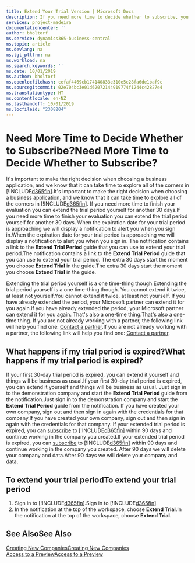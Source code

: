 ```yaml
---
title: Extend Your Trial Version | Microsoft Docs
description: If you need more time to decide whether to subscribe, you can extend your trial version.
services: project-madeira
documentationcenter: ''
author: bholtorf
ms.service: dynamics365-business-central
ms.topic: article
ms.devlang: na
ms.tgt_pltfrm: na
ms.workload: na
ms.search.keywords: ''
ms.date: 10/01/2019
ms.author: bholtorf
ms.openlocfilehash: cefaf4469cb174140833e310e5c28fa6de1baf9c
ms.sourcegitcommit: 02e704bc3e01d62072144919774f1244c42827e4
ms.translationtype: HT
ms.contentlocale: en-NZ
ms.lasthandoff: 10/01/2019
ms.locfileid: "2308204"
---
```

# <a name="need-more-time-to-decide-whether-to-subscribe"></a><span data-ttu-id="6ce94-103">Need More Time to Decide Whether to Subscribe?</span><span class="sxs-lookup"><span data-stu-id="6ce94-103">Need More Time to Decide Whether to Subscribe?</span></span>
<span data-ttu-id="6ce94-104">It's important to make the right decision when choosing a business application, and we know that it can take time to explore all of the corners in [!INCLUDE[d365fin](includes/d365fin_md.md)].</span><span class="sxs-lookup"><span data-stu-id="6ce94-104">It's important to make the right decision when choosing a business application, and we know that it can take time to explore all of the corners in [!INCLUDE[d365fin](includes/d365fin_md.md)].</span></span> <span data-ttu-id="6ce94-105">If you need more time to finish your evaluation you can extend the trial period yourself for another 30 days.</span><span class="sxs-lookup"><span data-stu-id="6ce94-105">If you need more time to finish your evaluation you can extend the trial period yourself for another 30 days.</span></span> <span data-ttu-id="6ce94-106">When the expiration date for your trial period is approaching we will display a notification to alert you when you sign in.</span><span class="sxs-lookup"><span data-stu-id="6ce94-106">When the expiration date for your trial period is approaching we will display a notification to alert you when you sign in.</span></span> <span data-ttu-id="6ce94-107">The notification contains a link to the **Extend Trial Period** guide that you can use to extend your trial period.</span><span class="sxs-lookup"><span data-stu-id="6ce94-107">The notification contains a link to the **Extend Trial Period** guide that you can use to extend your trial period.</span></span> <span data-ttu-id="6ce94-108">The extra 30 days start the moment you choose **Extend Trial** in the guide.</span><span class="sxs-lookup"><span data-stu-id="6ce94-108">The extra 30 days start the moment you choose **Extend Trial** in the guide.</span></span>

<span data-ttu-id="6ce94-109">Extending the trial period yourself is a one time-thing though.</span><span class="sxs-lookup"><span data-stu-id="6ce94-109">Extending the trial period yourself is a one time-thing though.</span></span> <span data-ttu-id="6ce94-110">You cannot extend it twice, at least not yourself.</span><span class="sxs-lookup"><span data-stu-id="6ce94-110">You cannot extend it twice, at least not yourself.</span></span> <span data-ttu-id="6ce94-111">If you have already extended the period, your Microsoft partner can extend it for you again.</span><span class="sxs-lookup"><span data-stu-id="6ce94-111">If you have already extended the period, your Microsoft partner can extend it for you again.</span></span> <span data-ttu-id="6ce94-112">That's also a one-time thing.</span><span class="sxs-lookup"><span data-stu-id="6ce94-112">That's also a one-time thing.</span></span> <span data-ttu-id="6ce94-113">If you are not already working with a partner, the following link will help you find one: [Contact a partner](https://go.microsoft.com/fwlink/?linkid=2038439).</span><span class="sxs-lookup"><span data-stu-id="6ce94-113">If you are not already working with a partner, the following link will help you find one: [Contact a partner](https://go.microsoft.com/fwlink/?linkid=2038439).</span></span>

## <a name="what-happens-if-my-trial-period-is-expired"></a><span data-ttu-id="6ce94-114">What happens if my trial period is expired?</span><span class="sxs-lookup"><span data-stu-id="6ce94-114">What happens if my trial period is expired?</span></span>
<span data-ttu-id="6ce94-115">If your first 30-day trial period is expired, you can extend it yourself and things will be business as usual.</span><span class="sxs-lookup"><span data-stu-id="6ce94-115">If your first 30-day trial period is expired, you can extend it yourself and things will be business as usual.</span></span> <span data-ttu-id="6ce94-116">Just sign in to the demonstration company and start the **Extend Trial Period** guide from the notification.</span><span class="sxs-lookup"><span data-stu-id="6ce94-116">Just sign in to the demonstration company and start the **Extend Trial Period** guide from the notification.</span></span> <span data-ttu-id="6ce94-117">If you have created your own company, sign out and then sign in again with the credentials for that company.</span><span class="sxs-lookup"><span data-stu-id="6ce94-117">If you have created your own company, sign out and then sign in again with the credentials for that company.</span></span> <span data-ttu-id="6ce94-118">If your extended trial period is expired, you can [subscribe](https://go.microsoft.com/fwlink/?linkid=828659) to [!INCLUDE[d365fin](includes/d365fin_md.md)] within 90 days and continue working in the company you created.</span><span class="sxs-lookup"><span data-stu-id="6ce94-118">If your extended trial period is expired, you can [subscribe](https://go.microsoft.com/fwlink/?linkid=828659) to [!INCLUDE[d365fin](includes/d365fin_md.md)] within 90 days and continue working in the company you created.</span></span> <span data-ttu-id="6ce94-119">After 90 days we will delete your company and data.</span><span class="sxs-lookup"><span data-stu-id="6ce94-119">After 90 days we will delete your company and data.</span></span> 

## <a name="to-extend-your-trial-period"></a><span data-ttu-id="6ce94-120">To extend your trial period</span><span class="sxs-lookup"><span data-stu-id="6ce94-120">To extend your trial period</span></span>
1. <span data-ttu-id="6ce94-121">Sign in to [!INCLUDE[d365fin](includes/d365fin_md.md)].</span><span class="sxs-lookup"><span data-stu-id="6ce94-121">Sign in to [!INCLUDE[d365fin](includes/d365fin_md.md)].</span></span>
2. <span data-ttu-id="6ce94-122">In the notification at the top of the workspace, choose **Extend Trial**.</span><span class="sxs-lookup"><span data-stu-id="6ce94-122">In the notification at the top of the workspace, choose **Extend Trial**.</span></span>

## <a name="see-also"></a><span data-ttu-id="6ce94-123">See Also</span><span class="sxs-lookup"><span data-stu-id="6ce94-123">See Also</span></span>
[<span data-ttu-id="6ce94-124">Creating New Companies</span><span class="sxs-lookup"><span data-stu-id="6ce94-124">Creating New Companies</span></span>](about-new-company.md)  
[<span data-ttu-id="6ce94-125">Access to a Preview</span><span class="sxs-lookup"><span data-stu-id="6ce94-125">Access to a Preview</span></span>](across-preview.md)  
